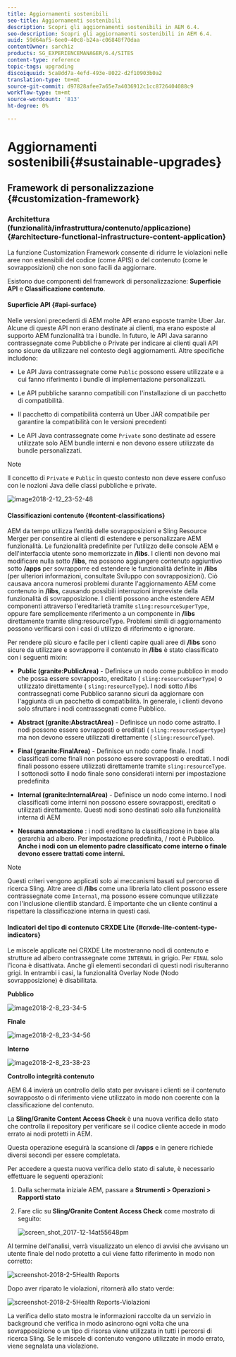 ```yaml
---
title: Aggiornamenti sostenibili
seo-title: Aggiornamenti sostenibili
description: Scopri gli aggiornamenti sostenibili in AEM 6.4.
seo-description: Scopri gli aggiornamenti sostenibili in AEM 6.4.
uuid: 59d64af5-6ee0-40c8-b24a-c06848f70daa
contentOwner: sarchiz
products: SG_EXPERIENCEMANAGER/6.4/SITES
content-type: reference
topic-tags: upgrading
discoiquuid: 5ca8dd7a-4efd-493e-8022-d2f10903b0a2
translation-type: tm+mt
source-git-commit: d97828afee7a65e7a4036912c1cc8726404088c9
workflow-type: tm+mt
source-wordcount: '813'
ht-degree: 0%

---
```



# Aggiornamenti sostenibili{#sustainable-upgrades}

## Framework di personalizzazione {#customization-framework}

### Architettura (funzionalità/infrastruttura/contenuto/applicazione) {#architecture-functional-infrastructure-content-application}

La funzione Customization Framework consente di ridurre le violazioni nelle aree non estensibili del codice (come APIS) o del contenuto (come le sovrapposizioni) che non sono facili da aggiornare.

Esistono due componenti del framework di personalizzazione: **Superficie API** e **Classificazione contenuto**.

#### Superficie API {#api-surface}

Nelle versioni precedenti di AEM molte API erano esposte tramite Uber Jar. Alcune di queste API non erano destinate ai clienti, ma erano esposte al supporto AEM funzionalità tra i bundle. In futuro, le API Java saranno contrassegnate come Pubbliche o Private per indicare ai clienti quali API sono sicure da utilizzare nel contesto degli aggiornamenti. Altre specifiche includono:

* Le API Java contrassegnate come `Public` possono essere utilizzate e a cui fanno riferimento i bundle di implementazione personalizzati.

* Le API pubbliche saranno compatibili con l&#39;installazione di un pacchetto di compatibilità.
* Il pacchetto di compatibilità conterrà un Uber JAR compatibile per garantire la compatibilità con le versioni precedenti
* Le API Java contrassegnate come `Private` sono destinate ad essere utilizzate solo AEM bundle interni e non devono essere utilizzate da bundle personalizzati.

>[!NOTE]
>
>Il concetto di `Private` e `Public` in questo contesto non deve essere confuso con le nozioni Java delle classi pubbliche e private.

![image2018-2-12_23-52-48](assets/image2018-2-12_23-52-48.png)

#### Classificazioni contenuto {#content-classifications}

AEM da tempo utilizza l’entità delle sovrapposizioni e Sling Resource Merger per consentire ai clienti di estendere e personalizzare AEM funzionalità. Le funzionalità predefinite per l&#39;utilizzo delle console AEM e dell&#39;interfaccia utente sono memorizzate in **/libs**. I clienti non devono mai modificare nulla sotto **/libs**, ma possono aggiungere contenuto aggiuntivo sotto **/apps** per sovrapporre ed estendere le funzionalità definite in **/libs** (per ulteriori informazioni, consultate Sviluppo con sovrapposizioni). Ciò causava ancora numerosi problemi durante l&#39;aggiornamento AEM come contenuto in **/libs**, causando possibili interruzioni impreviste della funzionalità di sovrapposizione. I clienti possono anche estendere AEM componenti attraverso l&#39;ereditarietà tramite `sling:resourceSuperType`, oppure fare semplicemente riferimento a un componente in **/libs** direttamente tramite sling:resourceType. Problemi simili di aggiornamento possono verificarsi con i casi di utilizzo di riferimento e ignorare.

Per rendere più sicuro e facile per i clienti capire quali aree di **/libs** sono sicure da utilizzare e sovrapporre il contenuto in **/libs** è stato classificato con i seguenti mixin:

* **Public (granite:PublicArea)**  - Definisce un nodo come pubblico in modo che possa essere sovrapposto, ereditato (  `sling:resourceSuperType`) o utilizzato direttamente (  `sling:resourceType`). I nodi sotto /libs contrassegnati come Pubblico saranno sicuri da aggiornare con l&#39;aggiunta di un pacchetto di compatibilità. In generale, i clienti devono solo sfruttare i nodi contrassegnati come Pubblico.

* **Abstract (granite:AbstractArea)**  - Definisce un nodo come astratto. I nodi possono essere sovrapposti o ereditati ( `sling:resourceSupertype`) ma non devono essere utilizzati direttamente ( `sling:resourceType`).

* **Final (granite:FinalArea)**  - Definisce un nodo come finale. I nodi classificati come finali non possono essere sovrapposti o ereditati. I nodi finali possono essere utilizzati direttamente tramite `sling:resourceType`. I sottonodi sotto il nodo finale sono considerati interni per impostazione predefinita

* **Internal (granite:InternalArea)**  - Definisce un nodo come interno. I nodi classificati come interni non possono essere sovrapposti, ereditati o utilizzati direttamente. Questi nodi sono destinati solo alla funzionalità interna di AEM

* **Nessuna annotazione** : i nodi ereditano la classificazione in base alla gerarchia ad albero. Per impostazione predefinita, / root è Pubblico. **Anche i nodi con un elemento padre classificato come interno o finale devono essere trattati come interni.**

>[!NOTE]
>
>Questi criteri vengono applicati solo ai meccanismi basati sul percorso di ricerca Sling. Altre aree di **/libs** come una libreria lato client possono essere contrassegnate come `Internal`, ma possono essere comunque utilizzate con l&#39;inclusione clientlib standard. È importante che un cliente continui a rispettare la classificazione interna in questi casi.

#### Indicatori del tipo di contenuto CRXDE Lite {#crxde-lite-content-type-indicators}

Le miscele applicate nei CRXDE Lite mostreranno nodi di contenuto e strutture ad albero contrassegnate come `INTERNAL` in grigio. Per `FINAL` solo l&#39;icona è disattivata. Anche gli elementi secondari di questi nodi risulteranno grigi. In entrambi i casi, la funzionalità Overlay Node (Nodo sovrapposizione) è disabilitata.

**Pubblico**

![image2018-2-8_23-34-5](assets/image2018-2-8_23-34-5.png)

**Finale**

![image2018-2-8_23-34-56](assets/image2018-2-8_23-34-56.png)

**Interno**

![image2018-2-8_23-38-23](assets/image2018-2-8_23-38-23.png)

**Controllo integrità contenuto**

AEM 6.4 invierà un controllo dello stato per avvisare i clienti se il contenuto sovrapposto o di riferimento viene utilizzato in modo non coerente con la classificazione del contenuto.

La **Sling/Granite Content Access Check** è una nuova verifica dello stato che controlla il repository per verificare se il codice cliente accede in modo errato ai nodi protetti in AEM.

Questa operazione eseguirà la scansione di **/apps** e in genere richiede diversi secondi per essere completata.

Per accedere a questa nuova verifica dello stato di salute, è necessario effettuare le seguenti operazioni:

1. Dalla schermata iniziale AEM, passare a **Strumenti > Operazioni > Rapporti stato**
1. Fare clic su **Sling/Granite Content Access Check** come mostrato di seguito:

   ![screen_shot_2017-12-14at55648pm](assets/screen_shot_2017-12-14at55648pm.png)

Al termine dell&#39;analisi, verrà visualizzato un elenco di avvisi che avvisano un utente finale del nodo protetto a cui viene fatto riferimento in modo non corretto:

![screenshot-2018-2-5Health Reports](assets/screenshot-2018-2-5healthreports.png)

Dopo aver riparato le violazioni, ritornerà allo stato verde:

![screenshot-2018-2-5Health Reports-Violazioni](assets/screenshot-2018-2-5healthreports-violations.png)

La verifica dello stato mostra le informazioni raccolte da un servizio in background che verifica in modo asincrono ogni volta che una sovrapposizione o un tipo di risorsa viene utilizzata in tutti i percorsi di ricerca Sling. Se le miscele di contenuto vengono utilizzate in modo errato, viene segnalata una violazione.
